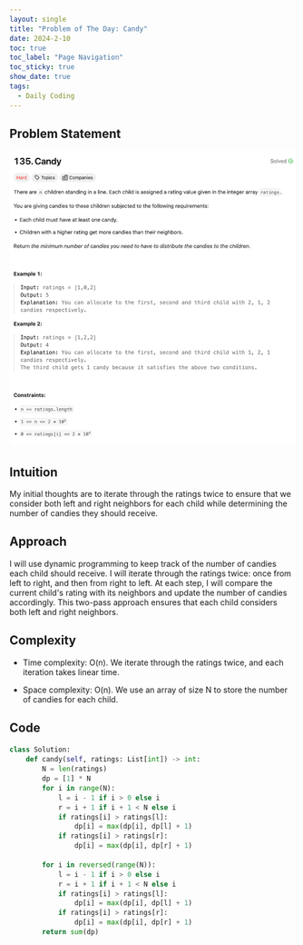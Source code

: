 ```yaml
---
layout: single
title: "Problem of The Day: Candy"
date: 2024-2-10
toc: true
toc_label: "Page Navigation"
toc_sticky: true
show_date: true
tags:
  - Daily Coding
---
```


## Problem Statement

[![problem-135](/assets/images/2024-02-10_18-23-06-problem-135.png)](/assets/images/2024-02-10_18-23-06-problem-135.png)

## Intuition

My initial thoughts are to iterate through the ratings twice to ensure that we consider both left and right neighbors for each child while determining the number of candies they should receive.

## Approach

I will use dynamic programming to keep track of the number of candies each child should receive. I will iterate through the ratings twice: once from left to right, and then from right to left. At each step, I will compare the current child's rating with its neighbors and update the number of candies accordingly. This two-pass approach ensures that each child considers both left and right neighbors.

## Complexity

- Time complexity:
O(n). We iterate through the ratings twice, and each iteration takes linear time.

- Space complexity:
O(n). We use an array of size N to store the number of candies for each child.

## Code

```python
class Solution:
    def candy(self, ratings: List[int]) -> int:
        N = len(ratings)
        dp = [1] * N
        for i in range(N):
            l = i - 1 if i > 0 else i
            r = i + 1 if i + 1 < N else i
            if ratings[i] > ratings[l]:
                dp[i] = max(dp[i], dp[l] + 1)
            if ratings[i] > ratings[r]:
                dp[i] = max(dp[i], dp[r] + 1)
        
        for i in reversed(range(N)):
            l = i - 1 if i > 0 else i
            r = i + 1 if i + 1 < N else i
            if ratings[i] > ratings[l]:
                dp[i] = max(dp[i], dp[l] + 1)
            if ratings[i] > ratings[r]:
                dp[i] = max(dp[i], dp[r] + 1)
        return sum(dp)
```
